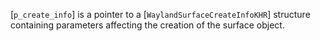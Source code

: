 [`p_create_info`] is a pointer to a [`WaylandSurfaceCreateInfoKHR`]
structure containing parameters affecting the creation of the surface
object.